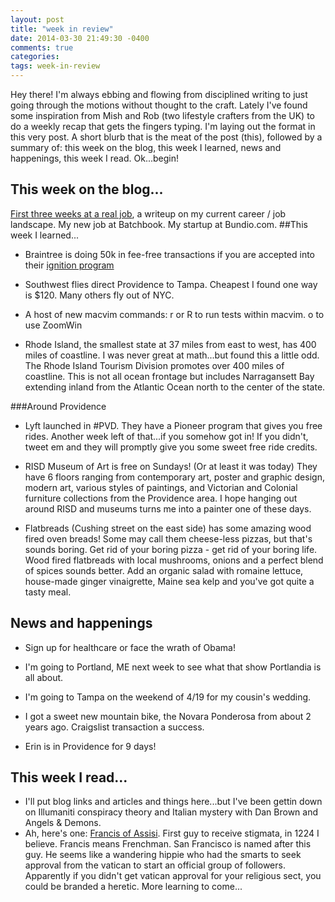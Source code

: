 ```yaml
---
layout: post
title: "week in review"
date: 2014-03-30 21:49:30 -0400
comments: true
categories: 
tags: week-in-review 
---
```

Hey there! I'm always ebbing and flowing from disciplined writing to
just going through the motions without thought to the craft. Lately I've
found some inspiration from Mish and Rob (two lifestyle
crafters from the UK) to do a weekly recap that gets
the fingers typing.  I'm laying out the format in this very post.  A
short blurb that is the meat of the post (this), followed by a summary
of: this week on the blog, this week I learned, news and happenings,
this week I read.  Ok...begin!

## This week on the blog...
[First three weeks at a real job](/2014/03/09/first-week-at-a-real-job.html), a writeup on my current career / job landscape. My new job at Batchbook.
My startup at Bundio.com.
##This week I learned...
- Braintree is doing 50k in fee-free transactions if you are accepted into
their [ignition program](https://www.braintreepayments.com/ignition)

- Southwest flies direct Providence to Tampa. Cheapest I found one way is
$120.  Many others fly out of NYC.

- A host of new macvim commands: <leader> r or R to run tests within
  macvim. <ctrl-w> o to use ZoomWin

- Rhode Island, the smallest state at 37 miles from east to west, has
  400 miles of coastline. I was never great at math...but found this a
little odd. The Rhode Island Tourism Division promotes over 400 miles of coastline. This is not all ocean frontage but includes Narragansett Bay extending inland from the Atlantic Ocean north to the center of the state. 

###Around Providence
- Lyft launched in #PVD. They have a Pioneer program that gives you free rides. Another week left of that...if you somehow got in! If you
didn't, tweet em and they will promptly give you some sweet free ride
credits.

- RISD Museum of Art is free on Sundays! (Or at least it was today)
They have 6 floors ranging from contemporary art, poster and graphic
design, modern art, various styles of paintings, and Victorian and Colonial furniture collections from the Providence
area. I hope hanging out around RISD and museums turns me into a painter
one of these days.

- Flatbreads (Cushing street on the east side) has some amazing wood fired oven breads! Some may call them
cheese-less pizzas, but that's sounds boring. Get rid of your boring
pizza - get rid of your boring life.  Wood fired flatbreads
with local mushrooms, onions and a perfect blend of spices sounds
better.  Add an organic salad with romaine lettuce, house-made ginger
vinaigrette, Maine sea kelp and you've got quite a
tasty meal.

## News and happenings
- Sign up for healthcare or face the wrath of Obama!

- I'm going to Portland, ME next week to see what that show Portlandia
  is all about.

- I'm going to Tampa on the weekend of 4/19 for my cousin's wedding.

- I got a sweet new mountain bike, the Novara Ponderosa from about 2
  years ago. Craigslist transaction a success.
- Erin is in Providence for 9 days!

## This week I read...
- I'll put blog links and articles and things here...but I've been
  gettin down on Illumaniti conspiracy theory and Italian mystery with Dan Brown and Angels
& Demons.
- Ah, here's one: [Francis of Assisi](http://en.wikipedia.org/wiki/Francis_of_Assisi).  First guy to receive stigmata, in
  1224 I
  believe. Francis means Frenchman. San
  Francisco is named after this guy.  He seems like a wandering hippie
who had the smarts to seek approval from the vatican to start an
official group of followers. Apparently if you didn't get vatican
approval for your religious sect, you could be branded a heretic.  More
learning to come...
